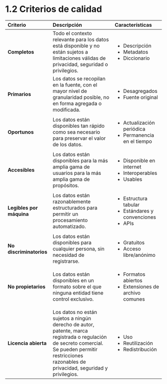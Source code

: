 # 1.2 Criterios de calidad



<table>
  <thead>
    <tr>
      <th style="text-align:left"><b>Criterio</b>
      </th>
      <th style="text-align:left"><b>Descripci&#xF3;n </b>
      </th>
      <th style="text-align:left"><b>Caracter&#xED;sticas</b>
      </th>
    </tr>
  </thead>
  <tbody>
    <tr>
      <td style="text-align:left"><b>Completos</b>
      </td>
      <td style="text-align:left">Todo el contexto relevante para los datos est&#xE1; disponible y no est&#xE1;n
        sujetos a limitaciones v&#xE1;lidas de privacidad, seguridad o privilegios.</td>
      <td
      style="text-align:left">
        <ul>
          <li>Descripci&#xF3;n</li>
          <li>Metadatos</li>
          <li>Diccionario</li>
        </ul>
        </td>
    </tr>
    <tr>
      <td style="text-align:left"><b>Primarios</b>
      </td>
      <td style="text-align:left">Los datos se recopilan en la fuente, con el mayor nivel de granularidad
        posible, no en forma agregada o modificada.</td>
      <td style="text-align:left">
        <ul>
          <li>Desagregados</li>
          <li>Fuente original</li>
        </ul>
      </td>
    </tr>
    <tr>
      <td style="text-align:left"><b>Oportunos</b>
      </td>
      <td style="text-align:left">Los datos est&#xE1;n disponibles tan r&#xE1;pido como sea necesario para
        preservar el valor de los datos.</td>
      <td style="text-align:left">
        <ul>
          <li>Actualizaci&#xF3;n peri&#xF3;dica</li>
          <li>Permanencia en el tiempo</li>
        </ul>
      </td>
    </tr>
    <tr>
      <td style="text-align:left"><b>Accesibles</b>
      </td>
      <td style="text-align:left">Los datos est&#xE1;n disponibles para la m&#xE1;s amplia gama de usuarios
        para la m&#xE1;s amplia gama de prop&#xF3;sitos.</td>
      <td style="text-align:left">
        <ul>
          <li>Disponible en internet</li>
          <li>Interoperables</li>
          <li>Usables</li>
        </ul>
      </td>
    </tr>
    <tr>
      <td style="text-align:left"><b>Legibles por m&#xE1;quina</b>
      </td>
      <td style="text-align:left">Los datos est&#xE1;n razonablemente estructurados para permitir un procesamiento
        automatizado.</td>
      <td style="text-align:left">
        <ul>
          <li>Estructura tabular</li>
          <li>Est&#xE1;ndares y convenciones</li>
          <li>APIs</li>
        </ul>
      </td>
    </tr>
    <tr>
      <td style="text-align:left"><b>No discriminatorios</b>
      </td>
      <td style="text-align:left">Los datos est&#xE1;n disponibles para cualquier persona, sin necesidad
        de registrarse.</td>
      <td style="text-align:left">
        <ul>
          <li>Gratuitos</li>
          <li>Acceso libre/an&#xF3;nimo</li>
        </ul>
      </td>
    </tr>
    <tr>
      <td style="text-align:left"><b>No propietarios</b>
      </td>
      <td style="text-align:left">Los datos est&#xE1;n disponibles en un formato sobre el que ninguna entidad
        tiene control exclusivo.</td>
      <td style="text-align:left">
        <ul>
          <li>Formatos abiertos</li>
          <li>Extensiones de archivo comunes</li>
        </ul>
      </td>
    </tr>
    <tr>
      <td style="text-align:left"><b>Licencia abierta</b>
      </td>
      <td style="text-align:left">Los datos no est&#xE1;n sujetos a ning&#xFA;n derecho de autor, patente,
        marca registrada o regulaci&#xF3;n de secreto comercial. Se pueden permitir
        restricciones razonables de privacidad, seguridad y privilegios.</td>
      <td
      style="text-align:left">
        <ul>
          <li>Uso</li>
          <li>Reutilizaci&#xF3;n</li>
          <li>Redistribuci&#xF3;n</li>
        </ul>
        </td>
    </tr>
  </tbody>
</table>

